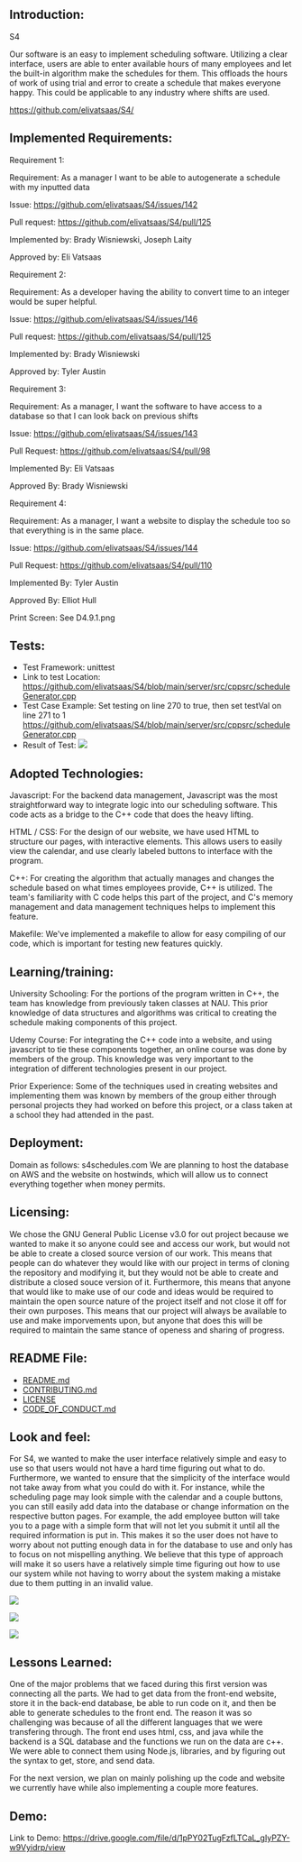 ## Introduction:

S4

Our software is an easy to implement scheduling software. Utilizing a clear interface, users are able to enter available hours of many employees and let the built-in algorithm make the schedules for them. This offloads the hours of work of using trial and error to create a schedule that makes everyone happy. This could be applicable to any industry where shifts are used.

https://github.com/elivatsaas/S4/



## Implemented Requirements:

Requirement 1: 

Requirement: As a manager I want to be able to autogenerate a schedule with my inputted data

Issue: https://github.com/elivatsaas/S4/issues/142

Pull request: https://github.com/elivatsaas/S4/pull/125

Implemented by: Brady Wisniewski, Joseph Laity

Approved by: Eli Vatsaas


Requirement 2:

Requirement: As a developer having the ability to convert time to an integer would be super helpful.

Issue: https://github.com/elivatsaas/S4/issues/146

Pull request: https://github.com/elivatsaas/S4/pull/125

Implemented by: Brady Wisniewski

Approved by: Tyler Austin


Requirement 3:

Requirement: As a manager, I want the software to have access to a database so that I can look back on previous shifts

Issue: https://github.com/elivatsaas/S4/issues/143

Pull Request: https://github.com/elivatsaas/S4/pull/98

Implemented By: Eli Vatsaas

Approved By: Brady Wisniewski 


Requirement 4:

Requirement: As a manager, I want a website to display the schedule too so that everything is in the same place. 

Issue: https://github.com/elivatsaas/S4/issues/144

Pull Request: https://github.com/elivatsaas/S4/pull/110

Implemented By: Tyler Austin

Approved By: Elliot Hull

Print Screen: See D4.9.1.png


## Tests: 

- Test Framework: unittest
- Link to test Location: https://github.com/elivatsaas/S4/blob/main/server/src/cppsrc/scheduleGenerator.cpp
- Test Case Example: Set testing on line 270 to true, then set testVal on line 271 to 1 https://github.com/elivatsaas/S4/blob/main/server/src/cppsrc/scheduleGenerator.cpp
- Result of Test: ![](https://github.com/elivatsaas/S4/blob/Tyler_Branch/Deliverables/Media/D4.3-4.png)


## Adopted Technologies:

Javascript:
For the backend data management, Javascript was the most straightforward way to integrate logic into our scheduling software. This code acts as a bridge to the C++ code that does the heavy lifting.

HTML / CSS:
For the design of our website, we have used HTML to structure our pages, with interactive elements. This allows users to easily view the calendar, and use clearly labeled buttons to interface with the program.

C++:
For creating the algorithm that actually manages and changes the schedule based on what times employees provide, C++ is utilized. The team's familiarity with C code helps this part of the project, and C's memory management and data management techniques helps to implement this feature.

Makefile:
We've implemented a makefile to allow for easy compiling of our code, which is important for testing new features quickly.



## Learning/training:

University Schooling:
For the portions of the program written in C++, the team has knowledge from previously taken classes at NAU. This prior knowledge of data structures and algorithms was critical to creating the schedule making components of this project.

Udemy Course:
For integrating the C++ code into a website, and using javascript to tie these components together, an online course was done by members of the group. This knowledge was very important to the integration of different technologies present in our project.

Prior Experience:
Some of the techniques used in creating websites and implementing them was known by members of the group either through personal projects they had worked on before this project, or a class taken at a school they had attended in the past.



## Deployment:

Domain as follows: s4schedules.com
We are planning to host the database on AWS and the website on hostwinds, which will allow us to connect everything together when money permits.



## Licensing:

We chose the GNU General Public License v3.0 for out project because we wanted to make it so
anyone could see and access our work, but would not be able to create a closed source version of our work.
This means that people can do whatever they would like with our project in terms of cloning the repository
and modifying it, but they would not be able to create and distribute a closed souce version of it. Furthermore, 
this means that anyone that would like to make use of our code and ideas would be required to maintain the open source
nature of the project itself and not close it off for their own purposes. This means that our project will
always be available to use and make imporvements upon, but anyone that does this will be required to maintain
the same stance of openess and sharing of progress.


## README File:

- [README.md](https://github.com/elivatsaas/S4/blob/main/README.md)
- [CONTRIBUTING.md](https://github.com/elivatsaas/S4/blob/main/CONTRIBUTING.md)
- [LICENSE](https://github.com/elivatsaas/S4/blob/main/LICENSE)
- [CODE_OF_CONDUCT.md](https://github.com/elivatsaas/S4/blob/main/CODE_OF_CONDUCT.md)



## Look and feel:

For S4, we wanted to make the user interface relatively simple and easy to use so that users would not have a hard time figuring out what to do. Furthermore, we wanted to ensure that the simplicity of the interface would not take away from what you could do with it. For instance, while the scheduling page may look simple with the calendar and a couple buttons, you can still easily add data into the database or change information on the respective button pages. For example, the add employee button will take you to a page with a simple form that will not let you submit it until all the required information is put in. This makes it so the user does not have to worry about not putting enough data in for the database to use and only has to focus on not mispelling anything. We believe that this type of approach will make it so users have a relatively simple time figuring out how to use our system while not having to worry about the system making a mistake due to them putting in an invalid value.

![](https://github.com/elivatsaas/S4/blob/Tyler_Branch/Deliverables/Media/D4.9.1.png)

![](https://github.com/elivatsaas/S4/blob/Tyler_Branch/Deliverables/Media/D4.9.2.png)

![](https://github.com/elivatsaas/S4/blob/Tyler_Branch/Deliverables/Media/D4.9.3.png)


## Lessons Learned:

One of the major problems that we faced during this first version was connecting all the parts. We had to get data from the front-end website, store it in the back-end 
database, be able to run code on it, and then be able to generate schedules to the front end. The reason it was so challenging was because of all the different languages
that we were transfering through. The front end uses html, css, and java while the backend is a SQL database and the functions we run on the data are c++. We were able
to connect them using Node.js, libraries, and by figuring out the syntax to get, store, and send data. 

For the next version, we plan on mainly polishing up the code and website we currently have while also implementing a couple more features. 


## Demo:

Link to Demo: https://drive.google.com/file/d/1pPY02TugFzfLTCaL_gIyPZY-w9Vyidrp/view

